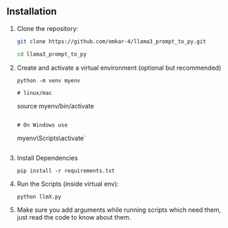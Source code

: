 ## Installation

1. Clone the repository:

    ```bash
   git clone https://github.com/omkar-4/llama3_prompt_to_py.git
   
   cd llama3_prompt_to_py
    ```

2. Create and activate a virtual environment (optional but recommended)
    ```
    python -m venv myenv

    # linux/mac
    ```
    source myenv/bin/activate
    ```
    
    # On Windows use
    ```
    myenv\Scripts\activate`
    ```
3. Install Dependencies

    ```
    pip install -r requirements.txt
    ```

4. Run the Scripts (inside virtual env):
    ```
    python llmX.py
    ```
5. Make sure you add arguments while running scripts which need them, just read the code to know about them.
